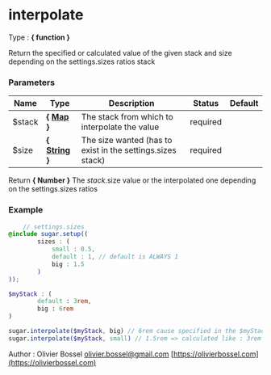 # interpolate

<!-- @namespace: sugar.scss.core.function.interpolate -->

Type : **{ function }**


Return the specified or calculated value of the given stack and size
depending on the settings.sizes ratios stack



### Parameters
Name  |  Type  |  Description  |  Status  |  Default
------------  |  ------------  |  ------------  |  ------------  |  ------------
$stack  |  **{ [Map](http://www.sass-lang.com/documentation/file.SASS_REFERENCE.html#maps) }**  |  The stack from which to interpolate the value  |  required  |
$size  |  **{ [String](http://www.sass-lang.com/documentation/file.SASS_REFERENCE.html#sass-script-strings) }**  |  The size wanted (has to exist in the settings.sizes stack)  |  required  |

Return **{ Number }** The $stack.$size value or the interpolated one depending on the settings.sizes ratios

### Example
```scss
	// settings.sizes
@include sugar.setup((
		sizes : (
			small : 0.5,
			default : 1, // default is ALWAYS 1
			big : 1.5
		)
));

$myStack : (
		default : 3rem,
		big : 6rem
)

sugar.interpolate($myStack, big) // 6rem cause specified in the $myStack value
sugar.interpolate($myStack, small) // 1.5rem => calculated like : 3rem * 0.5 = 1.5rem
```
Author : Olivier Bossel [olivier.bossel@gmail.com](mailto:olivier.bossel@gmail.com) [https://olivierbossel.com](https://olivierbossel.com)